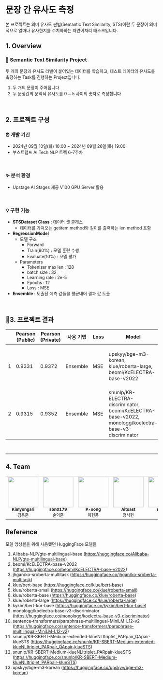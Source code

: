 # 문장 간 유사도 측정
본 프로젝트는 의미 유사도 판별(Semantic Text Similarity, STS)이란 두 문장이 의미적으로 얼마나 유사한지를 수치화하는 자연어처리 태스크입니다.

## 1. Overview

### 🚩 Semantic Text Similarity Project
두 개의 문장과 유사도 라벨이 붙어있는 데이터를 학습하고, 테스트 데이터의 유사도를 측정하는 Task를 진행하는 Project입니다.

1. 두 개의 문장이 주어집니다
2. 두 문장간의 문맥적 유사도를 0 ~ 5 사이의 숫자로 측정합니다

<br>

## 2. 프로젝트 구성

### ⏰ 개발 기간
- 2024년 09월 10일(화) 10:00 ~ 2024년 09월 26일(목) 19:00
- 부스트캠프 AI Tech NLP 트랙 6-7주차

<br>

### ✨ 분석 환경
- Upstage AI Stages 제공 V100 GPU Server 활용

<br>

### 💡 구현 기능
- **STSDataset Class** : 데이터 셋 클래스
  - 데이터를 가져오는 getitem method와 길이를 출력하는 len method 포함
- **RegressionModel**
  - 모델 구조
    - Forward
    - Train(90%) : 모델 훈련 수행
    - Evaluate(10%) : 모델 평가
  - Parameters
    - Tokenizer max len : 128
    - batch size : 32
    - Learning rate : 2e-5
    - Epochs : 12
    - Loss : MSE
- **Ensemble** : 도출된 예측 값들을 평균내어 결과 값 도출

<br>

## 3. 프로젝트 결과

|      | Pearson (Public) | Pearson (Private) | 사용 기법 | Loss | Model | Epoch | Learning Rate |
|------|------------------|-------------------|-------------|------|-------------|-------|---------------|
| 1    | 0.9331           | 0.9372            | Ensemble    | MSE  | upskyy/bge-m3-korean, klue/roberta-large, beomi/KcELECTRA-base-v2022 | 3     | 2e-5 (첫 10% 동안 warmup 후 선형 감소) |
| 2    | 0.9315           | 0.9352            | Ensemble    | MSE  | snunlp/KR-ELECTRA-discriminator, beomi/KcELECTRA-base-v2022, monologg/koelectra-base-v3-discriminator | 12    | 2e-5            |



<br>

---

## 4. Team
<table>
    <tbody>
        <tr>
            <td align="center">
                <a href="https://github.com/Kimyongari">
                    <img src="https://github.com/Kimyongari.png" width="100px;" alt=""/><br />
                    <sub><b>Kimyongari</b></sub>
                </a><br />
                <sub>김용준</sub>
            </td>
            <td align="center">
                <a href="https://github.com/son0179">
                    <img src="https://github.com/son0179.png" width="100px;" alt=""/><br />
                    <sub><b>son0179</b></sub>
                </a><br />
                <sub>손익준</sub>
            </td>
            <td align="center">
                <a href="https://github.com/P-oong">
                    <img src="https://github.com/P-oong.png" width="100px;" alt=""/><br />
                    <sub><b>P-oong</b></sub>
                </a><br />
                <sub>이현풍</sub>
            </td>
            <td align="center">
                <a href="https://github.com/Aitoast">
                    <img src="https://github.com/Aitoast.png" width="100px;" alt=""/><br />
                    <sub><b>Aitoast</b></sub>
                </a><br />
                <sub>정석현</sub>
            </td>
            <td align="center">
                <a href="https://github.com/uzlnee">
                    <img src="https://github.com/uzlnee.png" width="100px;" alt=""/><br />
                    <sub><b>uzlnee</b></sub>
                </a><br />
                <sub>정유진</sub>
            </td>
            <td align="center">
                <a href="https://github.com/hayoung180">
                    <img src="https://github.com/hayoung180.png" width="100px;" alt=""/><br />
                    <sub><b>hayoung180</b></sub>
                </a><br />
                <sub>정하영</sub>
            </td>
        </tr>
    </tbody>
</table>



## Reference
모델 앙상블을 위해 사용했던 HuggingFace 모델들
1. Alibaba-NLP/gte-multilingual-base (https://huggingface.co/Alibaba-NLP/gte-multilingual-base)
2. beomi/KcELECTRA-base-v2022 (https://huggingface.co/beomi/KcELECTRA-base-v2022)
3. jhgan/ko-sroberta-multitask (https://huggingface.co/jhgan/ko-sroberta-multitask)
4. klue/bert-base (https://huggingface.co/klue/bert-base)
5. klue/roberta-small (https://huggingface.co/klue/roberta-small)
6. klue/roberta-base (https://huggingface.co/klue/roberta-base)
7. klue/roberta-large (https://huggingface.co/klue/roberta-large)
8. kykim/bert-kor-base (https://huggingface.co/kykim/bert-kor-base)
9. monologg/koelectra-base-v3-discriminator (https://huggingface.co/monologg/koelectra-base-v3-discriminator)
10. sentence-transformers/paraphrase-multilingual-MiniLM-L12-v2 (https://huggingface.co/sentence-transformers/paraphrase-multilingual-MiniLM-L12-v2)
11. snunlp/KR-SBERT-Medium-extended-klueNLItriplet_PARpair_QApair-klueSTS (https://huggingface.co/snunlp/KR-SBERT-Medium-extended-klueNLItriplet_PARpair_QApair-klueSTS)
12. snunlp/KR-SBERT-Medium-klueNLItriplet_PARpair-klueSTS (https://huggingface.co/snunlp/KR-SBERT-Medium-klueNLItriplet_PARpair-klueSTS)
13. upskyy/bge-m3-korean (https://huggingface.co/upskyy/bge-m3-korean)

